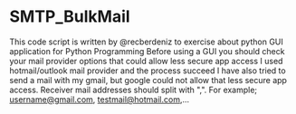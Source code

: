 # SMTP_BulkMail </br>
This code script is written by @recberdeniz to exercise about python GUI application for Python Programming
Before using a GUI you should check your mail provider options that could allow less secure app access
I used hotmail/outlook mail provider and the process succeed I have also tried to send a mail with my gmail,
but google could not allow that less secure app access.
Receiver mail addresses should split with ",". For example; username@gmail.com, testmail@hotmail.com,...
